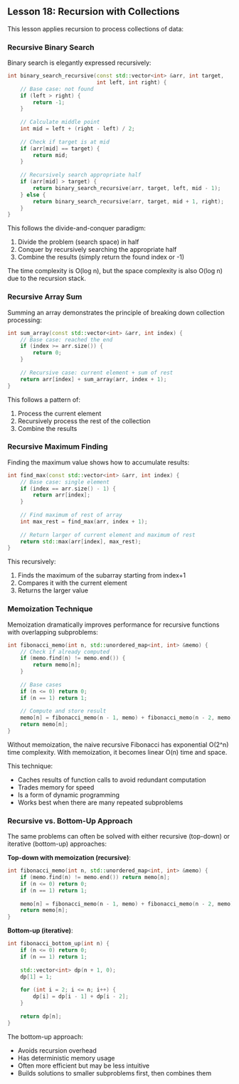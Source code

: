 ## Lesson 18: Recursion with Collections

This lesson applies recursion to process collections of data:

### Recursive Binary Search

Binary search is elegantly expressed recursively:

```cpp
int binary_search_recursive(const std::vector<int> &arr, int target, 
                            int left, int right) {
    // Base case: not found
    if (left > right) {
        return -1;
    }
    
    // Calculate middle point
    int mid = left + (right - left) / 2;
    
    // Check if target is at mid
    if (arr[mid] == target) {
        return mid;
    }
    
    // Recursively search appropriate half
    if (arr[mid] > target) {
        return binary_search_recursive(arr, target, left, mid - 1);
    } else {
        return binary_search_recursive(arr, target, mid + 1, right);
    }
}
```

This follows the divide-and-conquer paradigm:
1. Divide the problem (search space) in half
2. Conquer by recursively searching the appropriate half
3. Combine the results (simply return the found index or -1)

The time complexity is O(log n), but the space complexity is also O(log n) due to the recursion stack.

### Recursive Array Sum

Summing an array demonstrates the principle of breaking down collection processing:

```cpp
int sum_array(const std::vector<int> &arr, int index) {
    // Base case: reached the end
    if (index >= arr.size()) {
        return 0;
    }
    
    // Recursive case: current element + sum of rest
    return arr[index] + sum_array(arr, index + 1);
}
```

This follows a pattern of:
1. Process the current element
2. Recursively process the rest of the collection
3. Combine the results

### Recursive Maximum Finding

Finding the maximum value shows how to accumulate results:

```cpp
int find_max(const std::vector<int> &arr, int index) {
    // Base case: single element
    if (index == arr.size() - 1) {
        return arr[index];
    }
    
    // Find maximum of rest of array
    int max_rest = find_max(arr, index + 1);
    
    // Return larger of current element and maximum of rest
    return std::max(arr[index], max_rest);
}
```

This recursively:
1. Finds the maximum of the subarray starting from index+1
2. Compares it with the current element
3. Returns the larger value

### Memoization Technique

Memoization dramatically improves performance for recursive functions with overlapping subproblems:

```cpp
int fibonacci_memo(int n, std::unordered_map<int, int> &memo) {
    // Check if already computed
    if (memo.find(n) != memo.end()) {
        return memo[n];
    }
    
    // Base cases
    if (n <= 0) return 0;
    if (n == 1) return 1;
    
    // Compute and store result
    memo[n] = fibonacci_memo(n - 1, memo) + fibonacci_memo(n - 2, memo);
    return memo[n];
}
```

Without memoization, the naive recursive Fibonacci has exponential O(2^n) time complexity. With memoization, it becomes linear O(n) time and space.

This technique:
- Caches results of function calls to avoid redundant computation
- Trades memory for speed
- Is a form of dynamic programming
- Works best when there are many repeated subproblems

### Recursive vs. Bottom-Up Approach

The same problems can often be solved with either recursive (top-down) or iterative (bottom-up) approaches:

**Top-down with memoization (recursive)**:
```cpp
int fibonacci_memo(int n, std::unordered_map<int, int> &memo) {
    if (memo.find(n) != memo.end()) return memo[n];
    if (n <= 0) return 0;
    if (n == 1) return 1;
    
    memo[n] = fibonacci_memo(n - 1, memo) + fibonacci_memo(n - 2, memo);
    return memo[n];
}
```

**Bottom-up (iterative)**:
```cpp
int fibonacci_bottom_up(int n) {
    if (n <= 0) return 0;
    if (n == 1) return 1;
    
    std::vector<int> dp(n + 1, 0);
    dp[1] = 1;
    
    for (int i = 2; i <= n; i++) {
        dp[i] = dp[i - 1] + dp[i - 2];
    }
    
    return dp[n];
}
```

The bottom-up approach:
- Avoids recursion overhead
- Has deterministic memory usage
- Often more efficient but may be less intuitive
- Builds solutions to smaller subproblems first, then combines them
